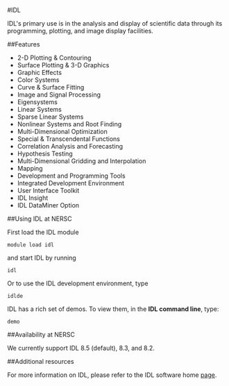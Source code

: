 #IDL

IDL's primary use is in the analysis and display of scientific data through its
programming, plotting, and image display facilities.

##Features

* 2-D Plotting & Contouring
* Surface Plotting & 3-D Graphics
* Graphic Effects
* Color Systems
* Curve & Surface Fitting
* Image and Signal Processing
* Eigensystems
* Linear Systems
* Sparse Linear Systems
* Nonlinear Systems and Root Finding
* Multi-Dimensional Optimization
* Special & Transcendental Functions
* Correlation Analysis and Forecasting
* Hypothesis Testing
* Multi-Dimensional Gridding and Interpolation
* Mapping
* Development and Programming Tools
* Integrated Development Environment
* User Interface Toolkit
* IDL Insight
* IDL DataMiner Option

##Using IDL at NERSC

First load the IDL module

```
module load idl
```

and start IDL by running
```
idl
```
Or to use the IDL development environment, type
```
idlde
```

IDL has a rich set of demos. To view them, in the **IDL command line**, type:
```
demo
```

##Availability at NERSC

We currently support IDL 8.5 (default), 8.3, and 8.2.

##Additional resources

For more information on IDL, please refer to the IDL software home
[page](https://www.harrisgeospatial.com/Software-Technology/IDL).

